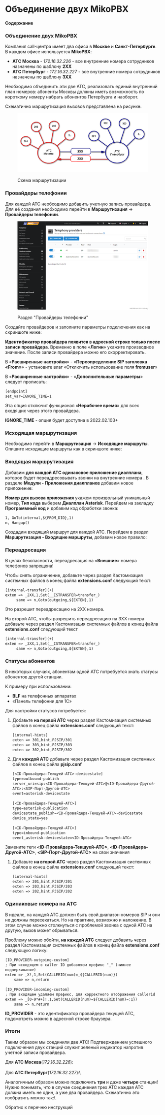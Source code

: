 # Объединение двух MikoPBX

#### Содержание

### Объединение двух MikoPBX <a href="#obedinenie_dvux_mikopbx" id="obedinenie_dvux_mikopbx"></a>

Компания call-центра имеет два офиса в **Москве** и **Санкт-Петербурге**.\
В каждом офисе используется **MikoPBX**:

* **АТС Москва** - _172.16.32.226_ - все внутренние номера сотрудников назначены по шаблону **2ХХ**
* **АТС Петербург** - _172.16.32.227_ - все внутренние номера сотрудников назначены по шаблону **3ХХ**

Необходимо объединить эти две АТС, реализовать единый внутренний план номеров: абоненты Москвы должны иметь возможность по короткому номеру набрать абонентов Петербурга и наоборот.

Схематично маршрутизация вызовов представлена на рисунке.

<figure><img src="../../.gitbook/assets/image (24).png" alt=""><figcaption><p>Схема маршрутизации</p></figcaption></figure>

### Провайдеры телефонии <a href="#provajdery_telefonii" id="provajdery_telefonii"></a>

Для каждой АТС необходимо добавить учетную запись провайдера. Для её создания необходимо перейти в **Маршрутизация** → **Провайдеры телефонии**.

<figure><img src="../../.gitbook/assets/providers.png" alt=""><figcaption><p>Раздел "Провайдеры телефонии"</p></figcaption></figure>

Создайте провайдеров и заполните параметры подключения как на скриншоте ниже:&#x20;

**Идентификатор провайдера появится в адресной строке только после записи провайдера**. Временно в поле «**Логин**» укажите производное значение. После записи провайдера можно его скорректировать.

В «**Расширенные настройки**» - «**Переопределение SIP заголовка «From»**» - установите влаг «Отключить использование поля **fromuser**»

В «**Расширенные настройки**» - «**Дополнительные параметры**» следует прописать:

```
[endpoint]
set_var=IGNORE_TIME=1 
```

Эта опция отключит функционал «**Нерабочее время**» для всех входящих через этого провайдера.&#x20;

**IGNORE\_TIME** - опция будет доступна в 2022.02.103+

### Исходящая маршрутизация <a href="#isxodjaschaja_marshrutizacija" id="isxodjaschaja_marshrutizacija"></a>

Необходимо перейти в **Маршрутизация** → **Исходящие маршруты**. Опишите исходящие маршруты как в скриншоте ниже:&#x20;

### Входящая маршрутизация <a href="#vxodjaschaja_marshrutizacija" id="vxodjaschaja_marshrutizacija"></a>

Добавим **для каждой АТС одинаковое приложение диалплана**, которое будет переадресовывать звонки на внутренние номера . В разделе **Модули - Приложения диалпланов** добавим новое приложение:



**Номер для вызова приложения** укажем произвольный уникальный номер, **Тип кода** выберем **Диалплан Asterisk**. Перейдем на закладку **Программный код** и добавим код обработки звонка:

```
1, GoTo(internal,${FROM_DID},1)
n, Hangup()
```

Создадим входящий маршрут для каждой АТС. Перейдем в раздел **Маршрутизация - Входящие маршруты**, добавим новое правило:



### Переадресация <a href="#pereadresacija" id="pereadresacija"></a>

В целях безопасности, переадресация на «**Внешние**» номера телефонов запрещена!

Чтобы снять ограничение, добавьте через раздел Кастомизация системных файлов в конец файла **extensions.conf** следующий текст:

```
[internal-transfer](+)
exten => _2XX,1,Set(__ISTRANSFER=transfer_)
     same => n,Goto(outgoing,${EXTEN},1) 
```

Это разрешит переадресацию на 2XX номера.

На второй АТС, чтобы разрешить переадресацию на 3XX номера добавьте через раздел Кастомизация системных файлов в конец файла **extensions.conf** следующий текст

```
[internal-transfer](+)
exten => _3XX,1,Set(__ISTRANSFER=transfer_)
     same => n,Goto(outgoing,${EXTEN},1) 
```

### Статусы абонентов <a href="#statusy_abonentov" id="statusy_abonentov"></a>

В некоторых случаях, абонентам одной АТС потребуется знать статусы абонентов другой станции.

К примеру при использовании:

* **BLF** на телефонных аппаратах
* «Панель телефонии для 1С»

Для настройки статусов потребуется:

1.  Добавьте **на первой АТС** через раздел Кастомизация системных файлов в конец файла **extensions.conf** следующий текст:

    ```
    [internal-hints]
    exten => 301,hint,PJSIP/301
    exten => 303,hint,PJSIP/303
    exten => 302,hint,PJSIP/302
    ```
2.  Для **каждой АТС** добавьте через раздел Кастомизация системных файлов в конец файла **pjsip.conf**

    ```
    [<ID-Провайдера-Текщуей-АТС>-devicestate]
    type=outbound-publish
    server_uri=sip:<ID-Провайдера-Текщуей-АТС>@<ID-Провайдера-Другой-АТС>:<SIP-Порт-Другой-АТС>
    event=asterisk-devicestate
     
    [<ID-Провайдера-Текщуей-АТС>]
    type=asterisk-publication
    devicestate_publish=<ID-Провайдера-Текщуей-АТС>-devicestate
    device_state=yes

    [<ID-Провайдера-Текщуей-АТС>]
    type=inbound-publication
    event_asterisk-devicestate=<ID-Провайдера-Текщуей-АТС>
    ```

Замените теги **\<ID-Провайдера-Текщуей-АТС>**, **\<ID-Провайдера-Другой-АТС>**, **\<SIP-Порт-Другой-АТС>** на свои значения

1.  Добавьте **на второй АТС** через раздел Кастомизация системных файлов в конец файла **extensions.conf** следующий текст:

    ```
    [internal-hints]
    exten => 201,hint,PJSIP/201
    exten => 203,hint,PJSIP/203
    exten => 202,hint,PJSIP/202
    ```

### Одинаковые номера на АТС <a href="#odinakovye_nomera_na_ats" id="odinakovye_nomera_na_ats"></a>

В идеале, на каждой АТС должен быть свой диапазон номеров SIP и они не должны пересекаться. Но на практике, возможно и наложение. В этом случае можно столкнуться с проблемой звонка с одной АТС на другую, вызов может обрываться.

Проблему можно обойти, **на каждой АТС** следует добавить через раздел Кастомизация системных файлов в конец файла **extensions.conf** следующую логику:

```
[ID_PROVIDER-outgoing-custom]
; При исходящем в caller ID добавляем префикс "_" (нижнее подчеркивание)
exten => _X!,1,Set(CALLERID(num)=_${CALLERID(num)})
	same => n,return

[ID_PROVIDER-incoming-custom]
; При входящем удаляем префикс, для корректного отображения callerid
exten => _[0-9*#+]!,1,Set(CALLERID(num)=${CALLERID(num)=:1})
	same => n,return
```

**ID\_PROVIDER** - это идентификатор провайдера текущей АТС, подсмотреть можно в адресной строке браузера.

### Итоги <a href="#itogi" id="itogi"></a>

Таким образом мы соединили две АТС! Подтверждением успешного подключения двух станций служит зеленый индикатор напротив учетной записи провайдера.

Для **АТС Москва**(_172.16.32.226_):\
\
Для **АТС Петербург**(_172.16.32.227_):\


Аналогичным образом можно подключить **три** и даже **четыре** станции! Нужно понимать, что в случае соединения трех АТС каждая АТС должна иметь не один, а уже два провайдера. Схематично это изобразить можно так:\


Обратно к перечню инструкций
